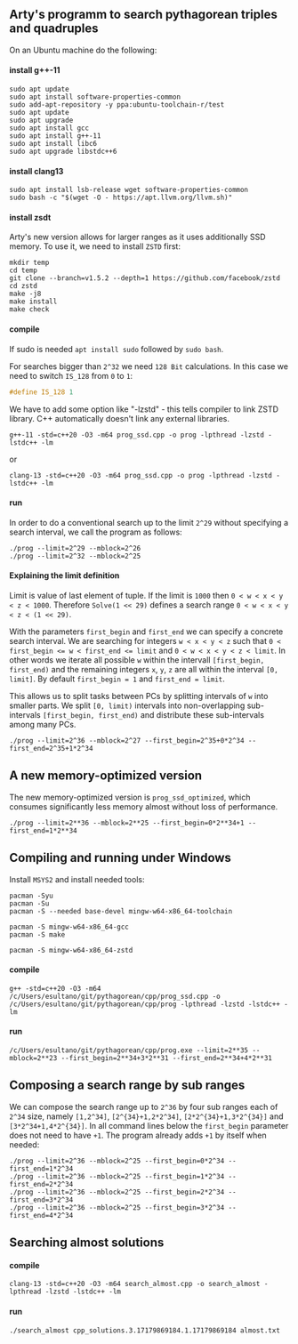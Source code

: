 ## Arty's programm to search pythagorean triples and quadruples

On an Ubuntu machine do the following:

#### install g++-11

```console
sudo apt update
sudo apt install software-properties-common
sudo add-apt-repository -y ppa:ubuntu-toolchain-r/test
sudo apt update
sudo apt upgrade
sudo apt install gcc
sudo apt install g++-11
sudo apt install libc6
sudo apt upgrade libstdc++6
```

#### install clang13

```console
sudo apt install lsb-release wget software-properties-common
sudo bash -c "$(wget -O - https://apt.llvm.org/llvm.sh)"
```

#### install zsdt
Arty's new version allows for larger ranges as it uses additionally SSD memory.
To use it, we need to install `ZSTD` first:

```console
mkdir temp
cd temp
git clone --branch=v1.5.2 --depth=1 https://github.com/facebook/zstd
cd zstd
make -j8
make install
make check
```

#### compile
If sudo is needed `apt install sudo` followed by `sudo bash`.

For searches bigger than `2^32` we need `128 Bit` calculations. In this case we need to switch `IS_128` from `0` to `1`:

```cpp
#define IS_128 1
```

We have to add some option like "-lzstd" - this tells compiler to link ZSTD library. C++ automatically doesn't link any external libraries.

```console
g++-11 -std=c++20 -O3 -m64 prog_ssd.cpp -o prog -lpthread -lzstd -lstdc++ -lm
```

or

```console
clang-13 -std=c++20 -O3 -m64 prog_ssd.cpp -o prog -lpthread -lzstd -lstdc++ -lm
```

#### run
In order to do a conventional search up to the limit `2^29` without specifying a search interval, we call the program as follows:

```console
./prog --limit=2^29 --mblock=2^26
./prog --limit=2^32 --mblock=2^25
```

#### Explaining the limit definition
Limit is value of last element of tuple. If the limit is `1000` then `0 < w < x < y < z < 1000`.
Therefore `Solve(1 << 29)` defines a search range `0 < w < x < y < z < (1 << 29)`.

With the parameters `first_begin` and `first_end` we can specify a concrete search interval. We are searching for integers `w < x < y < z` such that `0 < first_begin <= w < first_end <= limit` and `0 < w < x < y < z < limit`. In other words we iterate all possible `w` within the intervall `[first_begin, first_end)` and the remaining integers `x`, `y`, `z` are all within the interval `[0, limit]`. By default `first_begin = 1` and `first_end = limit`.

This allows us to split tasks between PCs by splitting intervals of `w` into smaller parts. We split `[0, limit)` intervals into non-overlapping sub-intervals `[first_begin, first_end)` and distribute these sub-intervals among many PCs.

```console
./prog --limit=2^36 --mblock=2^27 --first_begin=2^35+0*2^34 --first_end=2^35+1*2^34
```

## A new memory-optimized version
The new memory-optimized version is `prog_ssd_optimized`, which consumes significantly less memory almost without loss of performance.

```console
./prog --limit=2**36 --mblock=2**25 --first_begin=0*2**34+1 --first_end=1*2**34
```

## Compiling and running under Windows

Install `MSYS2` and install needed tools:

```console
pacman -Syu
pacman -Su
pacman -S --needed base-devel mingw-w64-x86_64-toolchain

pacman -S mingw-w64-x86_64-gcc
pacman -S make

pacman -S mingw-w64-x86_64-zstd
```

#### compile

```console
g++ -std=c++20 -O3 -m64 /c/Users/esultano/git/pythagorean/cpp/prog_ssd.cpp -o /c/Users/esultano/git/pythagorean/cpp/prog -lpthread -lzstd -lstdc++ -lm
```

#### run

```console
/c/Users/esultano/git/pythagorean/cpp/prog.exe --limit=2**35 --mblock=2**23 --first_begin=2**34+3*2**31 --first_end=2**34+4*2**31
```

## Composing a search range by sub ranges
We can compose the search range up to `2^36` by four sub ranges each of `2^34` size, namely `[1,2^34]`, `[2^{34}+1,2*2^34]`, `[2*2^{34}+1,3*2^{34}]` and `[3*2^34+1,4*2^{34}]`. In all command lines below the `first_begin` parameter does not need to have `+1`. The program already adds `+1` by itself when needed:

```console
./prog --limit=2^36 --mblock=2^25 --first_begin=0*2^34 --first_end=1*2^34
./prog --limit=2^36 --mblock=2^25 --first_begin=1*2^34 --first_end=2*2^34
./prog --limit=2^36 --mblock=2^25 --first_begin=2*2^34 --first_end=3*2^34
./prog --limit=2^36 --mblock=2^25 --first_begin=3*2^34 --first_end=4*2^34
```

## Searching almost solutions

#### compile

```console
clang-13 -std=c++20 -O3 -m64 search_almost.cpp -o search_almost -lpthread -lzstd -lstdc++ -lm
```

#### run

```console
./search_almost cpp_solutions.3.17179869184.1.17179869184 almost.txt
```

